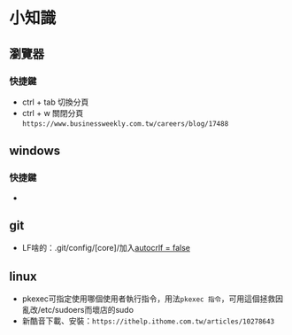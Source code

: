 # 小知識

## 瀏覽器
### 快捷鍵
* ctrl + tab 切換分頁
* ctrl + w 關閉分頁
`https://www.businessweekly.com.tw/careers/blog/17488`
## windows 
### 快捷鍵
*
## git
* LF啥的：.git/config/[core]/加入[autocrlf = false](https://dotblogs.com.tw/jhsiao/2016/03/07/191040)
## linux
* pkexec可指定使用哪個使用者執行指令，用法`pkexec 指令`，可用這個拯救因亂改/etc/sudoers而壞店的sudo
* 新酷音下載、安裝：`https://ithelp.ithome.com.tw/articles/10278643`